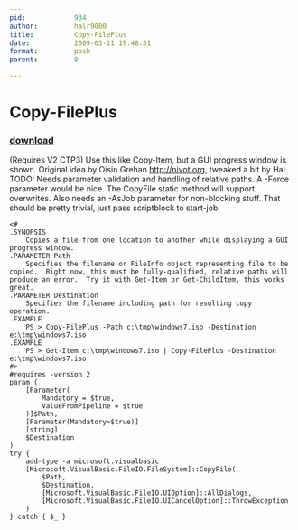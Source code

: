 ```yaml
---
pid:            934
author:         halr9000
title:          Copy-FilePlus
date:           2009-03-11 19:48:31
format:         posh
parent:         0

---
```


# Copy-FilePlus

### [download](//scripts/934.ps1)

(Requires V2 CTP3)
Use this like Copy-Item, but a GUI progress window is shown.  Original idea by Oisin Grehan <http://nivot.org>, tweaked a bit by Hal.  TODO: Needs parameter validation and handling of relative paths.  A -Force parameter would be nice.  The CopyFile static method will support overwrites.  Also needs an -AsJob parameter for non-blocking stuff.  That should be pretty trivial, just pass scriptblock to start-job.

```posh
<#
.SYNOPSIS
	Copies a file from one location to another while displaying a GUI progress window.
.PARAMETER Path
	Specifies the filename or FileInfo object representing file to be copied.  Right now, this must be fully-qualified, relative paths will produce an error.  Try it with Get-Item or Get-ChildItem, this works great.
.PARAMETER Destination
	Specifies the filename including path for resulting copy operation.
.EXAMPLE
	PS > Copy-FilePlus -Path c:\tmp\windows7.iso -Destination e:\tmp\windows7.iso
.EXAMPLE
	PS > Get-Item c:\tmp\windows7.iso | Copy-FilePlus -Destination e:\tmp\windows7.iso
#>
#requires -version 2
param (
	[Parameter(
		Mandatory = $true, 
		ValueFromPipeline = $true
	)]$Path,
	[Parameter(Mandatory=$true)]
	[string]
	$Destination
)
try {
	add-type -a microsoft.visualbasic
	[Microsoft.VisualBasic.FileIO.FileSystem]::CopyFile(
		$Path,
		$Destination,
		[Microsoft.VisualBasic.FileIO.UIOption]::AllDialogs,
		[Microsoft.VisualBasic.FileIO.UICancelOption]::ThrowException
	)
} catch { $_ }


```

